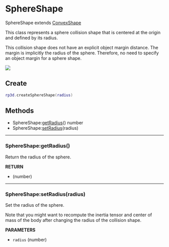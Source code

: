 # SphereShape
SphereShape extends [ConvexShape](convex_shape.md)

This class represents a sphere collision shape that is centered at the origin and defined by its radius.

This collision shape does not have an explicit object margin distance. The margin is implicitly the radius of the sphere. Therefore, no need to specify an object margin for a sphere shape.

<img src="https://github.com/d954mas/defold-reactphysics3d/blob/master/docs/shapes/img/sphere_shape_classes.png">


## Create
```lua
rp3d.createSphereShape(radius)
```
## Methods

* SphereShape:[getRadius](#sphereshapegetradius)() number
* SphereShape:[setRadius](#sphereshapesetradiusradius)(radius)

---
### SphereShape:getRadius()
Return the radius of the sphere.

**RETURN**
* (number)

---
### SphereShape:setRadius(radius)
Set the radius of the sphere.

Note that you might want to recompute the inertia tensor and center of mass of the body after changing the radius of the collision shape.

**PARAMETERS**
* `radius` (number)
